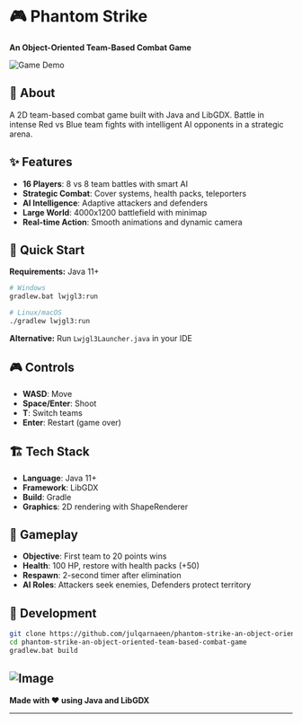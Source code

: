 # 🎮 Phantom Strike
**An Object-Oriented Team-Based Combat Game**

![Game Demo](demo.gif) <!-- Add your game GIF here -->

## 📝 About

A 2D team-based combat game built with Java and LibGDX. Battle in intense Red vs Blue team fights with intelligent AI opponents in a strategic arena.

## ✨ Features

- **16 Players**: 8 vs 8 team battles with smart AI
- **Strategic Combat**: Cover systems, health packs, teleporters
- **AI Intelligence**: Adaptive attackers and defenders
- **Large World**: 4000x1200 battlefield with minimap
- **Real-time Action**: Smooth animations and dynamic camera

## 🚀 Quick Start

**Requirements:** Java 11+

```bash
# Windows
gradlew.bat lwjgl3:run

# Linux/macOS  
./gradlew lwjgl3:run
```

**Alternative:** Run `Lwjgl3Launcher.java` in your IDE

## 🎮 Controls
- **WASD**: Move
- **Space/Enter**: Shoot  
- **T**: Switch teams
- **Enter**: Restart (game over)

## 🏗️ Tech Stack

- **Language**: Java 11+
- **Framework**: LibGDX
- **Build**: Gradle
- **Graphics**: 2D rendering with ShapeRenderer

## 🎯 Gameplay

- **Objective**: First team to 20 points wins
- **Health**: 100 HP, restore with health packs (+50)
- **Respawn**: 2-second timer after elimination
- **AI Roles**: Attackers seek enemies, Defenders protect territory

## 🔧 Development

```bash
git clone https://github.com/julqarnaeen/phantom-strike-an-object-oriented-team-based-combat-game.git
cd phantom-strike-an-object-oriented-team-based-combat-game  
gradlew.bat build
```
![Image](https://github.com/user-attachments/assets/bcc0fae9-3f25-40bd-aecf-822104c9ac4a)
---
**Made with ❤️ using Java and LibGDX**

---
